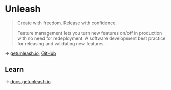 # Unleash

> Create with freedom. Release with confidence.
> 
> Feature management lets you turn new features on/off in production with no need for redeployment. A software development best practice for releasing and validating new features.

→ [getunleash.io](https://www.getunleash.io/), [GitHub](https://github.com/Unleash/unleash)

## Learn

→ [docs.getunleash.io](https://docs.getunleash.io/)
